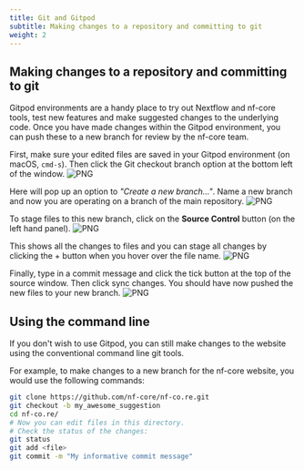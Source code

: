 ```yaml
---
title: Git and Gitpod
subtitle: Making changes to a repository and committing to git
weight: 2
---
```


## Making changes to a repository and committing to git

Gitpod environments are a handy place to try out Nextflow and nf-core tools, test new features and make suggested changes to the underlying code.
Once you have made changes within the Gitpod environment, you can push these to a new branch for review by the nf-core team.

First, make sure your edited files are saved in your Gitpod environment (on macOS, `cmd-s`).
Then click the Git checkout branch option at the bottom left of the window.
![PNG](@assets/contributing/gitpod/git.1.png)

Here will pop up an option to _"Create a new branch..."_.
Name a new branch and now you are operating on a branch of the main repository.
![PNG](@assets/contributing/gitpod/git.2.png)

To stage files to this new branch, click on the **Source Control** button (on the left hand panel).
![PNG](@assets/contributing/gitpod/source.png)

This shows all the changes to files and you can stage all changes by clicking the + button when you hover over the file name.
![PNG](@assets/contributing/gitpod/git.3.png)

Finally, type in a commit message and click the tick button at the top of the source window.
Then click sync changes. You should have now pushed the new files to your new branch.
![PNG](@assets/contributing/gitpod/git.4.png)

## Using the command line

If you don't wish to use Gitpod, you can still make changes to the website using the conventional command line git tools.

For example, to make changes to a new branch for the nf-core website, you would use the following commands:

```bash
git clone https://github.com/nf-core/nf-co.re.git
git checkout -b my_awesome_suggestion
cd nf-co.re/
# Now you can edit files in this directory.
# Check the status of the changes:
git status
git add <file>
git commit -m "My informative commit message"
```
